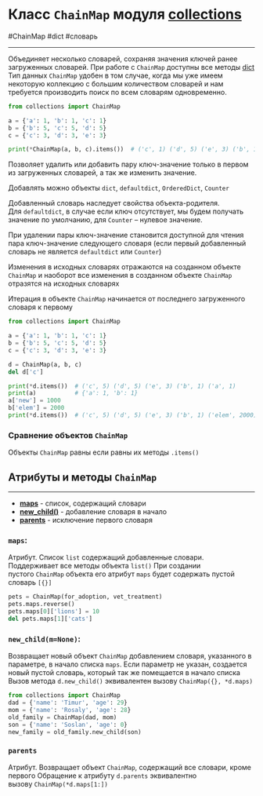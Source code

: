 # Класс `ChainMap` модуля [collections](_collections%20-%20модуль.md)
#ChainMap #dict #словарь 
***
Объединяет несколько словарей, сохраняя значения ключей ранее загруженных словарей.
При работе с `ChainMap` доступны все методы [dict](../../../Встроенные%20возможности%20Python/dict/_dict%20-%20тип%20данных.md)
Тип данных `ChainMap` удобен в том случае, когда мы уже имеем некоторую коллекцию с большим количеством словарей и нам требуется производить поиск по всем словарям одновременно.

```python
from collections import ChainMap

a = {'a': 1, 'b': 1, 'c': 1}
b = {'b': 5, 'c': 5, 'd': 5}
c = {'c': 3, 'd': 3, 'e': 3}

print(*ChainMap(a, b, c).items())  # ('c', 1) ('d', 5) ('e', 3) ('b', 1) ('a', 1)
```

Позволяет удалить или добавить пару ключ-значение только в первом из загруженных словарей, а так же изменить значение.

Добавлять можно объекты `dict`, `defaultdict`, `OrderedDict`, `Counter`

Добавленный словарь наследует свойства объекта-родителя. Для `defaultdict`, в случае если ключ отсутствует, мы будем получать значение по умолчанию, для `Counter` – нулевое значение.

При удалении пары ключ-значение становится доступной для чтения пара ключ-значение следующего словаря (если первый добавленный словарь не является `defaultdict` или `Counter`)

Изменения в исходных словарях отражаются на созданном объекте `ChainMap` и наоборот все изменения в созданном объекте `ChainMap` отразятся на исходных словарях

Итерация в объекте `ChainMap` начинается от последнего загруженного словаря к первому

```python
from collections import ChainMap

a = {'a': 1, 'b': 1, 'c': 1}
b = {'b': 5, 'c': 5, 'd': 5}
c = {'c': 3, 'd': 3, 'e': 3}

d = ChainMap(a, b, c)
del d['c']

print(*d.items())  # ('c', 5) ('d', 5) ('e', 3) ('b', 1) ('a', 1)
print(a)           # {'a': 1, 'b': 1}
a['new'] = 1000
b['elem'] = 2000
print(*d.items())  # ('c', 5) ('d', 5) ('e', 3) ('b', 1) ('elem', 2000) ('a', 1) ('new', 1000)
```

### Сравнение объектов `ChainMap`
Объекты `ChainMap` равны если равны их методы `.items()`

## Атрибуты и методы `ChainMap`
***
- **[maps](#maps)** - список, содержащий словари
- **[new_child()](#new_child%20m%20None)** - добавление словаря в начало
- **[parents](#parents)** - исключение первого словаря

### `maps`:
Атрибут. Список `list` содержащий добавленные словари. Поддерживает все методы объекта `list()`
При создании пустого `ChainMap` объекта его атрибут `maps` будет содержать пустой словарь `[{}]`

```python
pets = ChainMap(for_adoption, vet_treatment) 
pets.maps.reverse() 
pets.maps[0]['lions'] = 10 
del pets.maps[1]['cats']
```

### `new_child(m=None)`:
Возвращает новый объект `ChainMap` добавлением словаря, указанного в параметре, в начало списка `maps`. Если параметр не указан, создается новый пустой словарь, который так же помещается в начало списка
Вызов метода `d.new_child()` эквивалентен вызову `ChainMap({}, *d.maps)`

```python
from collections import ChainMap 
dad = {'name': 'Timur', 'age': 29} 
mom = {'name': 'Rosaly', 'age': 28} 
old_family = ChainMap(dad, mom) 
son = {'name': 'Soslan', 'age': 0} 
new_family = old_family.new_child(son)
```

### `parents`
Атрибут. Возвращает объект `ChainMap`, содержащий все словари, кроме первого
Обращение к атрибуту `d.parents` эквивалентно вызову `ChainMap(*d.maps[1:])`
